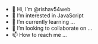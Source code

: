 - 👋 Hi, I’m @rishav54web
- 👀 I’m interested in JavaScript
- 🌱 I’m currently learning ...
- 💞️ I’m looking to collaborate on ...
- 📫 How to reach me ...

<!---
rishav54web/rishav54web is a ✨ special ✨ repository because its `README.md` (this file) appears on your GitHub profile.
You can click the Preview link to take a look at your changes.
--->
